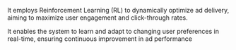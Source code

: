 
It employs Reinforcement Learning (RL) to dynamically optimize ad delivery, aiming to maximize user engagement and click-through rates.

It enables the system to learn and adapt to changing user preferences in real-time, ensuring continuous improvement in ad performance
